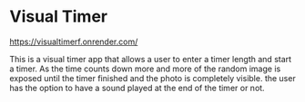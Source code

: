 # Visual Timer

https://visualtimerf.onrender.com/

This is a visual timer app that allows a user to enter a timer length and start a timer.  As the time counts down more and more of the random image is exposed until the timer finished and the photo is completely visible.  the user has the option to have a sound played at the end of the timer or not. 
